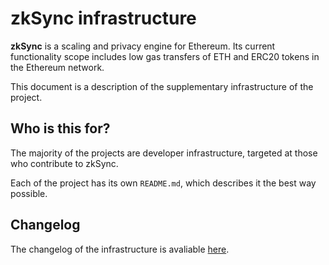 # zkSync infrastructure

**zkSync** is a scaling and privacy engine for Ethereum. Its current functionality scope includes low gas transfers of
ETH and ERC20 tokens in the Ethereum network.

This document is a description of the supplementary infrastructure of the project.

## Who is this for?

The majority of the projects are developer infrastructure, targeted at those who contribute to zkSync.

Each of the project has its own `README.md`, which describes it the best way possible.

## Changelog

The changelog of the infrastructure is avaliable [here](/changelog/infrastructure.md).
